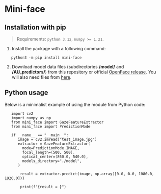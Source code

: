 # Mini-face

## Installation with pip
> Requirements: `python 3.12`, `numpy >= 1.21`.
1. Install the package with a following command:
```
   python3 -m pip install mini-face
```
2. Download model data files (subdirectories **/model/** and **/AU_predictors/**) from this repository or official
   <a href="https://github.com/TadasBaltrusaitis/OpenFace/releases" title="OpenFace releases">OpenFace release</a>.
   You will also need files from <a href="https://github.com/TadasBaltrusaitis/OpenFace/wiki/Model-download" title="OpenFace models">here</a>.

## Python usage
Below is a minimalist example of using the module from Python code:

```
   import cv2
   import numpy as np
   from mini_face import GazeFeatureExtractor
   from mini_face import PredictionMode

   if __name__ == "__main__":
      image = cv2.imread("test_image.jpg")
      extractor = GazeFeatureExtractor(
        mode=PredictionMode.IMAGE,
        focal_length=(500, 500),
        optical_center=(860.0, 540.0),
        models_directory="./model",
      )

       result = extractor.predict(image, np.array([0.0, 0.0, 1080.0, 1920.0]))

       print(f"{result = }")
```
